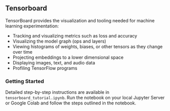 ## Tensorboard

TensorBoard provides the visualization and tooling needed for machine learning experimentation:
- Tracking and visualizing metrics such as loss and accuracy
- Visualizing the model graph (ops and layers)
- Viewing histograms of weights, biases, or other tensors as they change over time
- Projecting embeddings to a lower dimensional space
- Displaying images, text, and audio data
- Profiling TensorFlow programs

### Getting Started 

Detailed step-by-step instructions are available in `tensorboard_tutorial.ipynb`. Run the notebook on your local Jupyter Server or Google Colab and follow the steps outlined in the notebook. 
